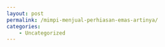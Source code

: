 ```yaml
---
layout: post
permalink: /mimpi-menjual-perhiasan-emas-artinya/
categories:
    - Uncategorized
---
```


